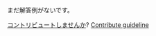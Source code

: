 
まだ解答例がないです。

[コントリビュートしませんか](https://github.com/BFEdev/BFE.dev-solutions/blob/main/react-quiz/usestate_ja.md)?  [Contribute guideline](https://github.com/BFEdev/BFE.dev-solutions#how-to-contribute)
